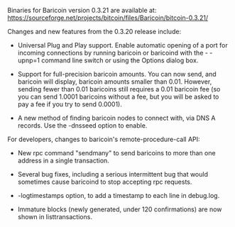 Binaries for Baricoin version 0.3.21 are available at:
  https://sourceforge.net/projects/bitcoin/files/Baricoin/bitcoin-0.3.21/

Changes and new features from the 0.3.20 release include:

* Universal Plug and Play support.  Enable automatic opening of a port for incoming connections by running baricoin or baricoind with the - -upnp=1 command line switch or using the Options dialog box.

* Support for full-precision baricoin amounts.  You can now send, and baricoin will display, baricoin amounts smaller than 0.01.  However, sending fewer than 0.01 baricoins still requires a 0.01 baricoin fee (so you can send 1.0001 baricoins without a fee, but you will be asked to pay a fee if you try to send 0.0001).

* A new method of finding baricoin nodes to connect with, via DNS A records. Use the -dnsseed option to enable.

For developers, changes to baricoin's remote-procedure-call API:

* New rpc command "sendmany" to send baricoins to more than one address in a single transaction.

* Several bug fixes, including a serious intermittent bug that would sometimes cause baricoind to stop accepting rpc requests. 

* -logtimestamps option, to add a timestamp to each line in debug.log.

* Immature blocks (newly generated, under 120 confirmations) are now shown in listtransactions.
